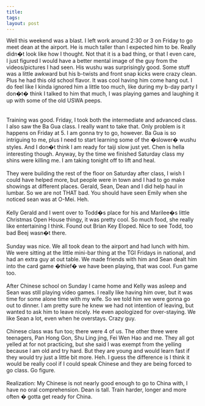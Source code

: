 ```yaml
---
title: 
tags: 
layout: post
---
```

Well this weekend was a blast.  I left work around 2:30 or 3 on Friday to go meet dean at the airport.  He is much taller than I expected him to be.  Really didn�t look like how I thought.  Not that it is a bad thing, or that I even care, I just figured I would have a better mental image of the guy from the videos/pictures I had seen.  His wushu was surprisingly good.  Some stuff was a little awkward but his b-twists and front snap kicks were crazy clean.  Plus he had this old school flavor.  It was cool having him come hang out.  I do feel like I kinda ignored him a little too much, like during my b-day party I don�t� think I talked to him that much, I was playing games and laughing it up with some of the old USWA peeps.  <br /><br />Training was good.  Friday, I took both the intermediate and advanced class.  I also saw the Ba Gua class.  I really want to take that.  Only problem is it happens on Friday at 5.  I am gonna try to go, however.  Ba Gua is so intriguing to me, plus I need to start learning some of the �slower� wushu styles.  And I don�t think I am ready for taiji slow just yet. Chen is hella interesting though.  Anyway, by the time we finished Saturday class my shins were killing me.   I am taking tonight off to lift and heal.<br /><br />They were building the rest of the floor on Saturday after class, I wish I could have helped more, but people were in town and I had to go make showings at different places.  Gerald, Sean, Dean and I did help haul in lumbar.  So we are not THAT bad.   You should have seen Emily when she noticed sean was at O-Mei.  Heh.<br /><br />Kelly Gerald and I went over to Todd�s place for his and Marilee�s little Christmas Open House thingy, it was pretty cool.  So much food, she really like entertaining I think.  Found out Brian Key Eloped.  Nice to see Todd, too bad Beej wasn�t there. <br /><br />Sunday was nice.  We all took dean to the airport and had lunch with him.  We were sitting at the little mini-bar thing at the TGI Fridays in national, and had an extra guy at out table.  We made friends with him and Sean dealt him into the card game �thief� we have been playing, that was cool.  Fun game too.<br /><br />After Chinese school on Sunday I came home and Kelly was asleep and Sean was still playing video games.  I really like having him over, but it was time for some alone time with my wife.  So we told him we were gonna go out to dinner.  I am pretty sure he knew we had not intention of leaving, but wanted to ask him to leave nicely.  He even apologized for over-staying.  We like Sean a lot, even when he overstays.  Crazy guy.<br /><br />Chinese class was fun too; there were 4 of us.  The other three were teenagers, Pan Hong Gon, Shu Ling jing, Fei Wen Hao and me.  They all got yelled at for not practicing, but she said I was exempt from the yelling because I am old and try hard.  But they are young and would learn fast if they would try just a little bit more.  Heh.  I guess the difference is I think it would be really cool if I could speak Chinese and they are being forced to go class.  Go figure. <br /><br />Realization: My Chinese is not nearly good enough to go to China with, I have no oral comprehension.  Dean is tall. Train harder, longer and more often � gotta get ready for China.<br />
